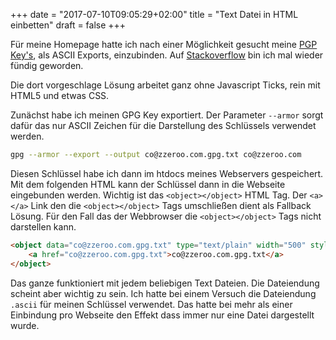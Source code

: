 +++
date = "2017-07-10T09:05:29+02:00"
title = "Text Datei in HTML einbetten"
draft = false
+++

Für meine Homepage hatte ich nach einer Möglichkeit gesucht meine [PGP Key's][homepage], als ASCII Exports, einzubinden. Auf [Stackoverflow][stackoverflow] bin ich mal wieder fündig geworden. 

Die dort vorgeschlage Lösung arbeitet ganz ohne Javascript Ticks, rein mit HTML5 und etwas CSS.

Zunächst habe ich meinen GPG Key exportiert. Der Parameter `--armor` sorgt dafür das nur ASCII Zeichen für die Darstellung des Schlüssels verwendet werden. 

```bash
gpg --armor --export --output co@zzeroo.com.gpg.txt co@zzeroo.com
```

Diesen Schlüssel habe ich dann im htdocs meines Webservers gespeichert.
Mit dem folgenden HTML kann der Schlüssel dann in die Webseite eingebunden werden. Wichtig ist das `<object></object>` HTML Tag. Der `<a></a>` Link den die `<object></object>` Tags umschließen dient als Fallback Lösung. Für den Fall das der Webbrowser die `<object></object>` Tags nicht darstellen kann.

```html
<object data="co@zzeroo.com.gpg.txt" type="text/plain" width="500" style="height: 300px">
    <a href="co@zzeroo.com.gpg.txt">co@zzeroo.com.gpg.txt</a>
</object>
```

Das ganze funktioniert mit jedem beliebigen Text Dateien. Die Dateiendung scheint aber wichtig zu sein. Ich hatte bei einem Versuch die Dateiendung `.ascii` für meinen Schlüssel verwendet. Das hatte bei mehr als einer Einbindung pro Webseite den Effekt dass immer nur eine Datei dargestellt wurde.

[homepage]: https//zzeroo.com
[stackoverflow]: https://stackoverflow.com/questions/19324301/embed-text-files-in-html#answer-19324413